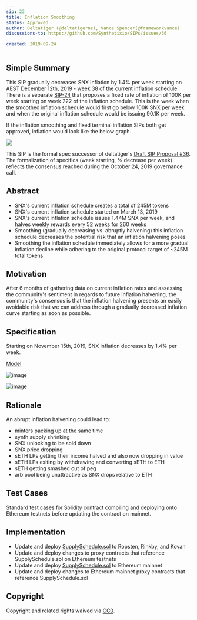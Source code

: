 ```yaml
---
sip: 23
title: Inflation Smoothing
status: Approved
author: Deltatiger (@deltatigernz), Vance Spencer(@frameworkvance)
discussions-to: https://github.com/Synthetixio/SIPs/issues/36

created: 2019-09-24
---
```


## Simple Summary 

This SIP gradually decreases SNX inflation by 1.4% per week starting on AEST December 12th, 2019 - week 38 of the current inflation schedule. There is a separate [SIP-24](https://sips.synthetix.io/sips/sip-24) that proposes a fixed rate of inflation of 100K per week starting on week 222 of the inflation schedule. This is the week when the smoothed inflation schedule would first go below 100K SNX per week and when the original inflation schedule would be issuing 90.1K per week.  

If the inflation smoothing and fixed terminal inflation SIPs both get approved, inflation would look like the below graph. 

![](https://media.discordapp.net/attachments/637348888713625626/637736129013088295/Screen_Shot_2019-10-26_at_12.20.50_PM.png)

This SIP is the formal spec successor of deltatiger's [Draft SIP Proposal #36](https://github.com/Synthetixio/SIPs/issues/36). The formalization of specifics (week starting, % decrease per week) reflects the consensus reached during the October 24, 2019 governance call. 

## Abstract

* SNX's current inflation schedule creates a total of 245M tokens 
* SNX's current inflation schedule started on March 13, 2019
* SNX's current inflation schedule issues 1.44M SNX per week, and halves weekly rewards every 52 weeks for 260 weeks
* Smoothing (gradually decreasing vs. abruptly halvening) this inflation schedule decreases the potential risk that an inflation halvening poses
* Smoothing the inflation schedule immediately allows for a more gradual inflation decline while adhering to the original protocol target of ~245M total tokens

## Motivation

After 6 months of gathering data on current inflation rates and assessing the community's sentiment in regards to future inflation halvening, the community's consensus is that the inflation halvening presents an easily avoidable risk that we can address through a gradually decreased inflation curve starting as soon as possible. 

## Specification

Starting on November 15th, 2019, SNX inflation decreases by 1.4% per week. 

[Model](https://docs.google.com/spreadsheets/d/1rVXFnZSMvHEv5XpA5Q23x-cXEo7w-2T80wlAfT-YbuI/edit#gid=1640166717)

![image](https://media.discordapp.net/attachments/637348888713625626/637735328454541314/Screen_Shot_2019-10-26_at_12.21.26_PM.png)

![image](https://cdn.discordapp.com/attachments/637348888713625626/637735491168632875/Screen_Shot_2019-10-26_at_12.32.50_PM.png)

## Rationale

An abrupt inflation halvening could lead to:

* minters packing up at the same time
* synth supply shrinking
* SNX unlocking to be sold down
* SNX price dropping
* sETH LPs getting their income halved and also now dropping in value
* sETH LPs exiting by withdrawing and converting sETH to ETH
* sETH getting smashed out of peg
* arb pool being unattractive as SNX drops relative to ETH

## Test Cases

Standard test cases for Solidity contract compiling and deploying onto Ethereum testnets before updating the contract on mainnet. 

## Implementation

- Update and deploy [SupplySchedule.sol](https://github.com/Synthetixio/synthetix/blob/master/contracts/SupplySchedule.sol) to Ropsten, Rinkby, and Kovan
- Update and deploy changes to proxy contracts that reference SupplySchedule.sol on Ethereum testnets
- Update and deploy [SupplySchedule.sol](https://github.com/Synthetixio/synthetix/blob/master/contracts/SupplySchedule.sol) to Ethereum mainnet
- Update and deploy changes to Ethereum mainnet proxy contracts that reference SupplySchedule.sol


## Copyright
Copyright and related rights waived via [CC0](https://creativecommons.org/publicdomain/zero/1.0/).
